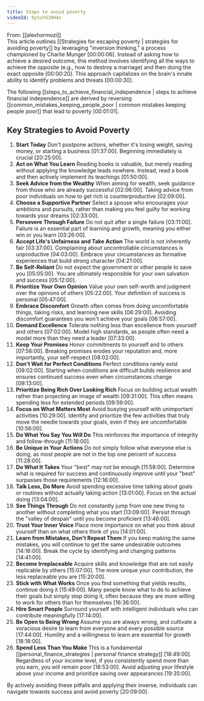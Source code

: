 ```yaml
---
title: Steps to avoid poverty
videoId: 9ySuYdJ0H4s
---
```


From: [[alexhormozi]] <br/> 
This article outlines [[Strategies for escaping poverty | strategies for avoiding poverty]] by leveraging "inversion thinking," a process championed by Charlie Munger <a class="yt-timestamp" data-t="00:00:06">[00:00:06]</a>. Instead of asking how to achieve a desired outcome, this method involves identifying all the ways to achieve the opposite (e.g., how to destroy a marriage) and then doing the exact opposite <a class="yt-timestamp" data-t="00:00:20">[00:00:20]</a>. This approach capitalizes on the brain's innate ability to identify problems and threats <a class="yt-timestamp" data-t="00:00:30">[00:00:30]</a>.

The following [[steps_to_achieve_financial_independence | steps to achieve financial independence]] are derived by reversing [[common_mistakes_keeping_people_poor | common mistakes keeping people poor]] that lead to poverty <a class="yt-timestamp" data-t="00:01:01">[00:01:01]</a>.

## Key Strategies to Avoid Poverty

1.  **Start Today** Don't postpone actions, whether it's losing weight, saving money, or starting a business <a class="yt-timestamp" data-t="01:37:00">[01:37:00]</a>. Beginning immediately is crucial <a class="yt-timestamp" data-t="20:25:00">[20:25:00]</a>.
2.  **Act on What You Learn** Reading books is valuable, but merely reading without applying the knowledge leads nowhere. Instead, read a book and then actively implement its teachings <a class="yt-timestamp" data-t="01:50:00">[01:50:00]</a>.
3.  **Seek Advice from the Wealthy** When aiming for wealth, seek guidance from those who are already successful <a class="yt-timestamp" data-t="02:06:00">[02:06:00]</a>. Taking advice from poor individuals on how to get rich is counterproductive <a class="yt-timestamp" data-t="02:09:00">[02:09:00]</a>.
4.  **Choose a Supportive Partner** Select a spouse who encourages your ambitions and pursuits, rather than making you feel guilty for working towards your dreams <a class="yt-timestamp" data-t="02:33:00">[02:33:00]</a>.
5.  **Persevere Through Failure** Do not quit after a single failure <a class="yt-timestamp" data-t="03:11:00">[03:11:00]</a>. Failure is an essential part of learning and growth, meaning you either win or you learn <a class="yt-timestamp" data-t="03:26:00">[03:26:00]</a>.
6.  **Accept Life's Unfairness and Take Action** The world is not inherently fair <a class="yt-timestamp" data-t="03:37:00">[03:37:00]</a>. Complaining about uncontrollable circumstances is unproductive <a class="yt-timestamp" data-t="04:03:00">[04:03:00]</a>. Embrace your circumstances as formative experiences that build strong character <a class="yt-timestamp" data-t="04:21:00">[04:21:00]</a>.
7.  **Be Self-Reliant** Do not expect the government or other people to save you <a class="yt-timestamp" data-t="05:05:00">[05:05:00]</a>. You are ultimately responsible for your own salvation and success <a class="yt-timestamp" data-t="05:12:00">[05:12:00]</a>.
8.  **Prioritize Your Own Opinion** Value your own self-worth and judgment over the opinions of others <a class="yt-timestamp" data-t="05:22:00">[05:22:00]</a>. Your definition of success is personal <a class="yt-timestamp" data-t="05:47:00">[05:47:00]</a>.
9.  **Embrace Discomfort** Growth often comes from doing uncomfortable things, taking risks, and learning new skills <a class="yt-timestamp" data-t="06:29:00">[06:29:00]</a>. Avoiding discomfort guarantees you won't achieve your goals <a class="yt-timestamp" data-t="06:57:00">[06:57:00]</a>.
10. **Demand Excellence** Tolerate nothing less than excellence from yourself and others <a class="yt-timestamp" data-t="07:02:00">[07:02:00]</a>. Model high standards, as people often need a model more than they need a leader <a class="yt-timestamp" data-t="07:33:00">[07:33:00]</a>.
11. **Keep Your Promises** Honor commitments to yourself and to others <a class="yt-timestamp" data-t="07:56:00">[07:56:00]</a>. Breaking promises erodes your reputation and, more importantly, your self-respect <a class="yt-timestamp" data-t="08:02:00">[08:02:00]</a>.
12. **Don't Wait for Perfect Conditions** Perfect conditions rarely exist <a class="yt-timestamp" data-t="09:02:00">[09:02:00]</a>. Starting when conditions are difficult builds resilience and ensures continued success even when circumstances change <a class="yt-timestamp" data-t="09:13:00">[09:13:00]</a>.
13. **Prioritize Being Rich Over Looking Rich** Focus on building actual wealth rather than projecting an image of wealth <a class="yt-timestamp" data-t="09:31:00">[09:31:00]</a>. This often means spending less for extended periods <a class="yt-timestamp" data-t="09:59:00">[09:59:00]</a>.
14. **Focus on What Matters Most** Avoid busying yourself with unimportant activities <a class="yt-timestamp" data-t="10:29:00">[10:29:00]</a>. Identify and prioritize the few activities that truly move the needle towards your goals, even if they are uncomfortable <a class="yt-timestamp" data-t="10:56:00">[10:56:00]</a>.
15. **Do What You Say You Will Do** This reinforces the importance of integrity and follow-through <a class="yt-timestamp" data-t="11:18:00">[11:18:00]</a>.
16. **Be Unique in Your Actions** Do not simply follow what everyone else is doing, as most people are not in the top one percent of success <a class="yt-timestamp" data-t="11:28:00">[11:28:00]</a>.
17. **Do What It Takes** Your "best" may not be enough <a class="yt-timestamp" data-t="11:58:00">[11:58:00]</a>. Determine what is required for success and continuously improve until your "best" surpasses those requirements <a class="yt-timestamp" data-t="12:16:00">[12:16:00]</a>.
18. **Talk Less, Do More** Avoid spending excessive time talking about goals or routines without actually taking action <a class="yt-timestamp" data-t="13:01:00">[13:01:00]</a>. Focus on the actual doing <a class="yt-timestamp" data-t="13:04:00">[13:04:00]</a>.
19. **See Things Through** Do not constantly jump from one new thing to another without completing what you start <a class="yt-timestamp" data-t="13:09:00">[13:09:00]</a>. Persist through the "valley of despair" until you become proficient <a class="yt-timestamp" data-t="13:46:00">[13:46:00]</a>.
20. **Trust Your Inner Voice** Place more importance on what you think about yourself than on what others think of you <a class="yt-timestamp" data-t="14:01:00">[14:01:00]</a>.
21. **Learn from Mistakes, Don't Repeat Them** If you keep making the same mistakes, you will continue to get the same undesirable outcomes <a class="yt-timestamp" data-t="14:16:00">[14:16:00]</a>. Break the cycle by identifying and changing patterns <a class="yt-timestamp" data-t="14:41:00">[14:41:00]</a>.
22. **Become Irreplaceable** Acquire skills and knowledge that are not easily replicable by others <a class="yt-timestamp" data-t="15:07:00">[15:07:00]</a>. The more unique your contribution, the less replaceable you are <a class="yt-timestamp" data-t="15:20:00">[15:20:00]</a>.
23. **Stick with What Works** Once you find something that yields results, continue doing it <a class="yt-timestamp" data-t="15:49:00">[15:49:00]</a>. Many people know what to do to achieve their goals but simply stop doing it, often because they are more willing to work for others than for themselves <a class="yt-timestamp" data-t="16:36:00">[16:36:00]</a>.
24. **Hire Smart People** Surround yourself with intelligent individuals who can contribute meaningfully <a class="yt-timestamp" data-t="17:14:00">[17:14:00]</a>.
25. **Be Open to Being Wrong** Assume you are always wrong, and cultivate a voracious desire to learn from everyone and every possible source <a class="yt-timestamp" data-t="17:44:00">[17:44:00]</a>. Humility and a willingness to learn are essential for growth <a class="yt-timestamp" data-t="18:18:00">[18:18:00]</a>.
26. **Spend Less Than You Make** This is a fundamental [[personal_finance_strategies | personal finance strategy]] <a class="yt-timestamp" data-t="18:49:00">[18:49:00]</a>. Regardless of your income level, if you consistently spend more than you earn, you will remain poor <a class="yt-timestamp" data-t="18:53:00">[18:53:00]</a>. Avoid adjusting your lifestyle above your income and prioritize saving over appearances <a class="yt-timestamp" data-t="19:35:00">[19:35:00]</a>.

By actively avoiding these pitfalls and applying their inverse, individuals can navigate towards success and avoid poverty <a class="yt-timestamp" data-t="20:09:00">[20:09:00]</a>.